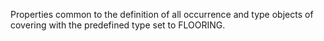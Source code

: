 Properties common to the definition of all occurrence and type objects of covering with the predefined type set to FLOORING.